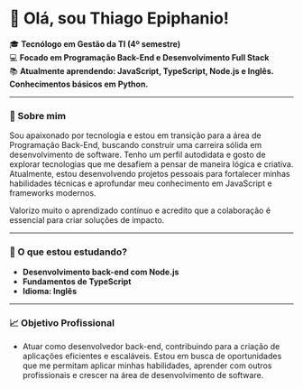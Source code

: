 # 👋 Olá, sou Thiago Epiphanio!  
🎓 **Tecnólogo em Gestão da TI (4º semestre)**  
💻 **Focado em Programação Back-End e Desenvolvimento Full Stack**  
📚 **Atualmente aprendendo: JavaScript, TypeScript, Node.js e Inglês. Conhecimentos básicos em Python.**  

---------
### 🚀 Sobre mim
Sou apaixonado por tecnologia e estou em transição para a área de Programação Back-End, buscando construir uma carreira sólida em desenvolvimento de software.
Tenho um perfil autodidata e gosto de explorar tecnologias que me desafiem a pensar de maneira lógica e criativa.
Atualmente, estou desenvolvendo projetos pessoais para fortalecer minhas habilidades técnicas e aprofundar meu conhecimento em JavaScript e frameworks modernos.

Valorizo muito o aprendizado contínuo e acredito que a colaboração é essencial para criar soluções de impacto.

---------
### 🌱 O que estou estudando?
- **Desenvolvimento back-end com Node.js**
- **Fundamentos de TypeScript**
- **Idioma: Inglês**

 ---------
 ### 📈 Objetivo Profissional
- Atuar como desenvolvedor back-end, contribuindo para a criação de aplicações eficientes e escaláveis. Estou em busca de oportunidades que me permitam aplicar minhas habilidades, aprender com outros profissionais e crescer na área de desenvolvimento de software.
